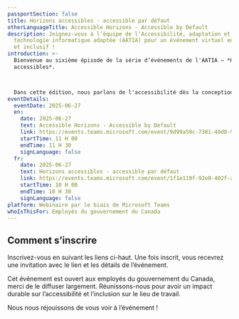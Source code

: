 ```yaml
---
passportSection: false
title: Horizons accessibles - accessible par défaut
otherLanguageTitle: Accessible Horizons - Accessible by Default
description: Joignez-vous à l’équipe de l’Accessibilité, adaptation et
  technologie informatique adaptée (AATIA) pour un événement virtuel engageant
  et inclusif !
introduction: >-
  Bienvenue au sixième épisode de la série d’événements de l'AATIA – *Horizons
  accessibles*.



  Dans cette édition, nous parlons de l'accessibilité dès la conception, et oui, nous rendons même les formulaires gouvernementaux passionnants. Rejoignez-nous pour découvrir comment Formulaires GC change les mentalités, conçoit avec intention et crée des outils qui fonctionnent pour tout le monde.
eventDetails:
  eventDate: 2025-06-27
  en:
    date: 2025-06-27
    text: Accessible Horizons - Accessible by Default
    link: https://events.teams.microsoft.com/event/9d99a59c-7381-49d8-93ac-0336be1a3f0a@d05bc194-94bf-4ad6-ae2e-1db0f2e38f5e
    startTime: 11 H 00
    endTime: 11 H 30
    signLanguage: false
  fr:
    date: 2025-06-27
    text: Horizons accessibles - accessible par défaut
    link: https://events.teams.microsoft.com/event/1f1e119f-92e0-402f-ab8a-209d4b2dbd83@d05bc194-94bf-4ad6-ae2e-1db0f2e38f5e
    startTime: 10 H 00
    endTime: 10 H 30
    signLanguage: false
platform: Webinaire par le biais de Microsoft Teams
whoIsThisFor: Employés du gouvernement du Canada
---
```

## Comment s’inscrire

Inscrivez-vous en suivant les liens ci-haut. Une fois inscrit, vous recevrez une invitation avec le lien et les détails de l’événement.

Cet événement est ouvert aux employés du gouvernement du Canada, merci de le diffuser largement. Réunissons-nous pour avoir un impact durable sur l’accessibilité et l’inclusion sur le lieu de travail.

Nous nous réjouissons de vous voir à l’événement !
